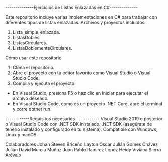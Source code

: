 --------------Ejercicios de Listas Enlazadas en C#--------------

Este repositorio incluye varias implementaciones en C# para trabajar con diferentes tipos de listas enlazadas.
Archivos y proyectos incluidos:
1. Lista_simple_enlazada. 
2. ListasDobles.
3. ListasCirculares.
4. ListasDoblementeCirculares. 

Cómo usar este repositorio
1. Clona el repositorio. 
2. Abre el proyecto con tu editor favorito como Visual Studio o Visual Studio Code.
3. Compila y ejecuta el proyecto:
 - En Visual Studio, presiona F5 o haz clic en Iniciar para ejecutar el archivo deseado.
 - En Visual Studio Code, como es un proyecto .NET Core, abre el terminal y corre dotnet run.

------------Requisitos necesarios------------
Visual Studio 2019 o posterior o Visual Studio Code con .NET SDK instalado.
.NET SDK (asegúrate de tenerlo instalado y configurado en tu sistema).
Compatible con Windows, Linux y macOS.

Colaboradores
Johan Steven Briceño Layton
Oscar Julián Gomes Chávez
Julián David Murcia Muñoz
Juan Pablo Ramírez López
Heidy Viviana Sierra Arévalo

